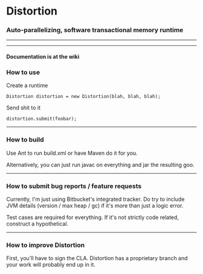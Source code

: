 # Distortion

### Auto-parallelizing, software transactional memory runtime

----



----

#### Documentation is at the wiki



### How to use

Create a runtime

    Distortion distortion = new Distortion(blah, blah, blah);
  
Send shit to it

    distortion.submit(foobar);
    
----

### How to build

Use Ant to run build.xml or have Maven do it for you.

Alternatively, you can just run javac on everything and jar the resulting goo.

----

### How to submit bug reports / feature requests

Currently, I'm just using Bitbucket's integrated tracker.
Do try to include JVM details (version / max heap / gc) if it's more than just a logic error.

Test cases are required for everything. If it's not strictly code related, construct a hypothetical.

----

### How to improve Distortion

First, you'll have to sign the CLA. Distortion has a proprietary branch and your work will probably end up in it.

